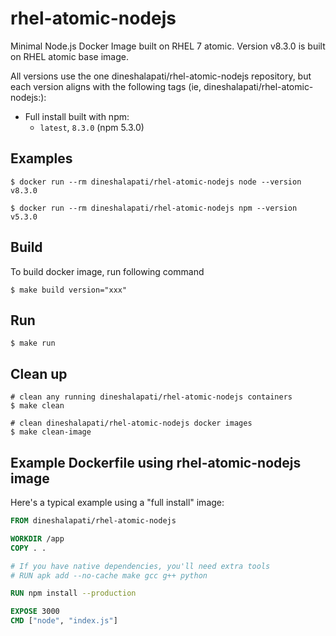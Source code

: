 # rhel-atomic-nodejs

Minimal Node.js Docker Image built on RHEL 7 atomic. Version v8.3.0 is built on RHEL atomic base image.

All versions use the one dineshalapati/rhel-atomic-nodejs repository, but each version aligns with the following tags (ie, dineshalapati/rhel-atomic-nodejs:<tag>):

- Full install built with npm:
    - `latest`, `8.3.0` (npm 5.3.0)

## Examples

```console
$ docker run --rm dineshalapati/rhel-atomic-nodejs node --version
v8.3.0

$ docker run --rm dineshalapati/rhel-atomic-nodejs npm --version
v5.3.0
```

## Build
To build docker image, run following command

```console
$ make build version="xxx"
```

## Run

```console
$ make run
```

## Clean up

```console
# clean any running dineshalapati/rhel-atomic-nodejs containers
$ make clean

# clean dineshalapati/rhel-atomic-nodejs docker images
$ make clean-image
```

## Example Dockerfile using rhel-atomic-nodejs image

Here's a typical example using a "full install" image:

```Dockerfile
FROM dineshalapati/rhel-atomic-nodejs

WORKDIR /app
COPY . .

# If you have native dependencies, you'll need extra tools
# RUN apk add --no-cache make gcc g++ python

RUN npm install --production

EXPOSE 3000
CMD ["node", "index.js"]
```
